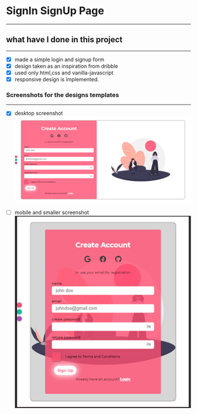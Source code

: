 # SignIn SignUp Page
--------------------

## what have I done in this project
--------------------------------------
* [x] made a simple login and signup form 
* [x] design taken as an inspiration from dribble
* [x] used only html,css and vanilla-javascript
* [x] responsive design is implemented.  

### Screenshots for the designs templates
------------------------------------------
* [x] desktop screenshot
  ![Screenshot](desktop-design.png)

* [ ] mobile and smaller screenshot
  ![Screenshot](small-screen-design.PNG)
